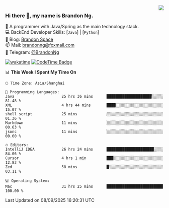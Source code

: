 <img  align="right" src="https://github-readme-stats-brandon0824.vercel.app/api/top-langs/?username=brandon0824&layout=compact">

### Hi there 👋, my name is Brandon Ng.

🌱 A programmer with Java/Spring as the main technology stack.  
💻 BackEnd Developer Skills: [`Java`] | [`Python`]  
📝 Blog: [Brandon Space](https://blog.brandonng.cc)  
📫 Mail: brandonng@foxmail.com  
📰 Telegram: [@BrandonNg](https://t.me/BrandonNg24)  

[![wakatime](https://wakatime.com/badge/user/940cafbf-f9d5-4b24-9a07-19bb072f52bb.svg)](https://wakatime.com/@940cafbf-f9d5-4b24-9a07-19bb072f52bb)
[![CodeTime Badge](https://shields.jannchie.com/endpoint?style=plastic&color=&url=https%3A%2F%2Fapi.codetime.dev%2Fv3%2Fusers%2Fshield%3Fuid%3D128%26minutes%3D10080)](https://codetime.dev)

<!--START_SECTION:waka-->
📊 **This Week I Spent My Time On** 

```text
🕑︎ Time Zone: Asia/Shanghai

💬 Programming Languages: 
Java                     25 hrs 36 mins      ████████████████████░░░░░   81.48 % 
XML                      4 hrs 44 mins       ████░░░░░░░░░░░░░░░░░░░░░   15.07 % 
shell script             25 mins             ░░░░░░░░░░░░░░░░░░░░░░░░░   01.36 % 
Markdown                 11 mins             ░░░░░░░░░░░░░░░░░░░░░░░░░   00.63 % 
jsonc                    11 mins             ░░░░░░░░░░░░░░░░░░░░░░░░░   00.60 % 

🔥 Editors: 
IntelliJ IDEA            26 hrs 24 mins      █████████████████████░░░░   84.06 % 
Cursor                   4 hrs 1 min         ███░░░░░░░░░░░░░░░░░░░░░░   12.83 % 
Zed                      58 mins             █░░░░░░░░░░░░░░░░░░░░░░░░   03.11 % 

💻 Operating System: 
Mac                      31 hrs 25 mins      █████████████████████████   100.00 % 
```


 Last Updated on 08/09/2025 16:20:31 UTC
<!--END_SECTION:waka-->
